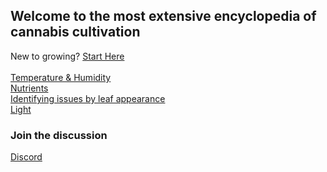 ## Welcome to the most extensive encyclopedia of cannabis cultivation


New to growing? [Start Here](/Growing_101)
<br>
<br>
[Temperature & Humidity](/Temperature_and_Humidity)
<br>
[Nutrients](/Nutrients)
<br>
[Identifying issues by leaf appearance](/Symptoms_of_bad_health#by_leaf_appearance)
<br>
[Light](/Light)



<div class="right" style="flex-direction: column;">
<h3>Join the discussion</h3>

<a href="https://discord.gg/gnuNQPZrcV">Discord</a>

</div>

